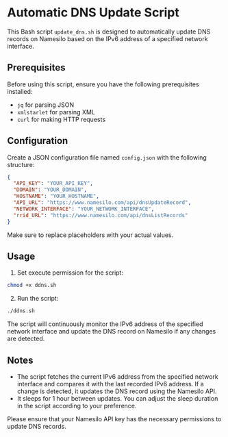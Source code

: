 # Automatic DNS Update Script

This Bash script `update_dns.sh` is designed to automatically update DNS records on Namesilo based on the IPv6 address of a specified network interface.

## Prerequisites

Before using this script, ensure you have the following prerequisites installed:

- `jq` for parsing JSON
- `xmlstarlet` for parsing XML
- `curl` for making HTTP requests

## Configuration

Create a JSON configuration file named `config.json` with the following structure:

```json
{
  "API_KEY": "YOUR_API_KEY",
  "DOMAIN": "YOUR_DOMAIN",
  "HOSTNAME": "YOUR_HOSTNAME",
  "API_URL": "https://www.namesilo.com/api/dnsUpdateRecord",
  "NETWORK_INTERFACE": "YOUR_NETWORK_INTERFACE",
  "rrid_URL": "https://www.namesilo.com/api/dnsListRecords"
}
```

Make sure to replace placeholders with your actual values.

## Usage

1. Set execute permission for the script:

```bash
chmod +x ddns.sh
```

2. Run the script:

```bash
./ddns.sh
```

The script will continuously monitor the IPv6 address of the specified network interface and update the DNS record on Namesilo if any changes are detected.

## Notes

- The script fetches the current IPv6 address from the specified network interface and compares it with the last recorded IPv6 address. If a change is detected, it updates the DNS record using the Namesilo API.
- It sleeps for 1 hour between updates. You can adjust the sleep duration in the script according to your preference.

Please ensure that your Namesilo API key has the necessary permissions to update DNS records.
